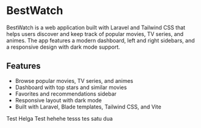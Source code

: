 # BestWatch

BestWatch is a web application built with Laravel and Tailwind CSS that helps users discover and keep track of popular movies, TV series, and animes. The app features a modern dashboard, left and right sidebars, and a responsive design with dark mode support.

## Features

- Browse popular movies, TV series, and animes
- Dashboard with top stars and similar movies
- Favorites and recommendations sidebar
- Responsive layout with dark mode
- Built with Laravel, Blade templates, Tailwind CSS, and Vite

Test Helga
Test hehehe
tesss
tes satu dua